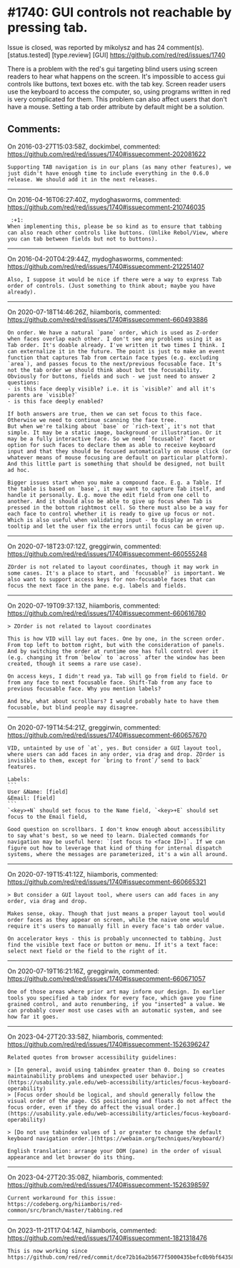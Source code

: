 
#1740: GUI controls not reachable by pressing tab.
================================================================================
Issue is closed, was reported by mikolysz and has 24 comment(s).
[status.tested] [type.review] [GUI]
<https://github.com/red/red/issues/1740>

There is a problem with the red's gui targeting blind users using screen readers to hear what happens on the screen. It's impossible to access gui controls like buttons, text boxes etc. with the tab key. Screen reader users use the keyboard to access the computer, so, using programs written in red is very complicated for them.
This problem can also affect users that don't have a mouse. Setting  a tab order attribute by default  might be a solution.



Comments:
--------------------------------------------------------------------------------

On 2016-03-27T15:03:58Z, dockimbel, commented:
<https://github.com/red/red/issues/1740#issuecomment-202081622>

    Supporting TAB navigation is in our plans (as many other features), we just didn't have enough time to include everything in the 0.6.0 release. We should add it in the next releases.

--------------------------------------------------------------------------------

On 2016-04-16T06:27:40Z, mydoghasworms, commented:
<https://github.com/red/red/issues/1740#issuecomment-210746035>

     :+1: 
    When implementing this, please be so kind as to ensure that tabbing can also reach other controls like buttons. (Unlike Rebol/View, where you can tab between fields but not to buttons).

--------------------------------------------------------------------------------

On 2016-04-20T04:29:44Z, mydoghasworms, commented:
<https://github.com/red/red/issues/1740#issuecomment-212251407>

    Also, I suppose it would be nice if there were a way to express Tab order of controls. (Just something to think about; maybe you have already).

--------------------------------------------------------------------------------

On 2020-07-18T14:46:26Z, hiiamboris, commented:
<https://github.com/red/red/issues/1740#issuecomment-660493886>

    On order. We have a natural `pane` order, which is used as Z-order when faces overlap each other. I don't see any problems using it as Tab order. It's doable already. I've written it two times I think. I can externalize it in the future. The point is just to make an event function that captures Tab from certain face types (e.g. excluding `area`), and passes focus to the next/previous focusable face. It's not the tab order we should think about but the focusability.
    Obviously for buttons, fields and such - we just need to answer 2 questions:
    - is this face deeply visible? i.e. it is `visible?` and all it's parents are `visible?`
    - is this face deeply enabled?
    
    If both answers are true, then we can set focus to this face. Otherwise we need to continue scanning the face tree.
    But when we're talking about `base` or `rich-text`, it's not that simple. It may be a static image, background or illustration. Or it may be a fully interactive face. So we need `focusable?` facet or option for such faces to declare them as able to receive keyboard input and that they should be focused automatically on mouse click (or whatever means of mouse focusing are default on particular platform). And this little part is something that should be designed, not built ad hoc.
    
    Bigger issues start when you make a compound face. E.g. a Table. If the table is based on `base`, it may want to capture Tab itself, and handle it personally. E.g. move the edit field from one cell to another. And it should also be able to give up focus when Tab is pressed in the bottom rightmost cell. So there must also be a way for each face to control whether it is ready to give up focus or not. Which is also useful when validating input - to display an error tooltip and let the user fix the errors until focus can be given up.

--------------------------------------------------------------------------------

On 2020-07-18T23:07:12Z, greggirwin, commented:
<https://github.com/red/red/issues/1740#issuecomment-660555248>

    ZOrder is not related to layout coordinates, though it may work in some cases. It's a place to start, and `focusable?` is important. We also want to support access keys for non-focusable faces that can focus the next face in the pane. e.g. labels and fields.

--------------------------------------------------------------------------------

On 2020-07-19T09:37:13Z, hiiamboris, commented:
<https://github.com/red/red/issues/1740#issuecomment-660616780>

    > ZOrder is not related to layout coordinates
    
    This is how VID will lay out faces. One by one, in the screen order. From top left to bottom right, but with the consideration of panels. And by switching the order at runtime one has full control over it (e.g. changing it from `below` to `across` after the window has been created, though it seems a rare use case).
    
    On access keys, I didn't read ya. Tab will go from field to field. Or from any face to next focusable face. Shift-Tab from any face to previous focusable face. Why you mention labels?
    
    And btw, what about scrollbars? I would probably hate to have them focusable, but blind people may disagree.

--------------------------------------------------------------------------------

On 2020-07-19T14:54:21Z, greggirwin, commented:
<https://github.com/red/red/issues/1740#issuecomment-660657670>

    VID, untainted by use of `at`, yes. But consider a GUI layout tool, where users can add faces in any order, via drag and drop. ZOrder is invisible to them, except for `bring to front`/`send to back` features.
    
    Labels:
    ```
    User &Name: [field]
    &Email: [field]
    ```
    `<key>+N` should set focus to the Name field, `<key>+E` should set focus to the Email field, 
    
    Good question on scrollbars. I don't know enough about accessibility to say what's best, so we need to learn. Dialected commands for navigation may be useful here: `[set focus to <face ID>]`. If we can figure out how to leverage that kind of thing for internal dispatch systems, where the messages are parameterized, it's a win all around.

--------------------------------------------------------------------------------

On 2020-07-19T15:41:12Z, hiiamboris, commented:
<https://github.com/red/red/issues/1740#issuecomment-660665321>

    > But consider a GUI layout tool, where users can add faces in any order, via drag and drop. 
    
    Makes sense, okay. Though that just means a proper layout tool would order faces as they appear on screen, while the naive one would require it's users to manually fill in every face's tab order value.
    
    On accelerator keys - this is probably unconnected to tabbing. Just find the visible text face or button or menu. If it's a text face: select next field or the field to the right of it.

--------------------------------------------------------------------------------

On 2020-07-19T16:21:16Z, greggirwin, commented:
<https://github.com/red/red/issues/1740#issuecomment-660671057>

    One of those areas where prior art may inform our design. In earlier tools you specified a tab index for every face, which gave you fine grained control, and auto renumbering, if you "inserted" a value. We can probably cover most use cases with an automatic system, and see how far it goes. 

--------------------------------------------------------------------------------

On 2023-04-27T20:33:58Z, hiiamboris, commented:
<https://github.com/red/red/issues/1740#issuecomment-1526396247>

    Related quotes from browser accessibility guidelines:
    
    > [In general, avoid using tabindex greater than 0. Doing so creates maintainability problems and unexpected user behavior.](https://usability.yale.edu/web-accessibility/articles/focus-keyboard-operability)
    > [Focus order should be logical, and should generally follow the visual order of the page. CSS positioning and floats do not affect the focus order, even if they do affect the visual order.](https://usability.yale.edu/web-accessibility/articles/focus-keyboard-operability)
    
    > [Do not use tabindex values of 1 or greater to change the default keyboard navigation order.](https://webaim.org/techniques/keyboard/)
    
    English translation: arrange your DOM (pane) in the order of visual appearance and let browser do its thing.

--------------------------------------------------------------------------------

On 2023-04-27T20:35:08Z, hiiamboris, commented:
<https://github.com/red/red/issues/1740#issuecomment-1526398597>

    Current workaround for this issue: https://codeberg.org/hiiamboris/red-common/src/branch/master/tabbing.red

--------------------------------------------------------------------------------

On 2023-11-21T17:04:14Z, hiiamboris, commented:
<https://github.com/red/red/issues/1740#issuecomment-1821318476>

    This is now working since https://github.com/red/red/commit/dce72b16a2b5677f5000435befc0b9bf64358125

